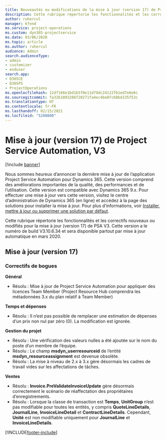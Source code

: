 ```yaml
---
title: Nouveautés ou modifications de la mise à jour (version 17) de Project Service Automation (correctif logiciel), V3
description: Cette rubrique répertorie les fonctionnalités et les correctifs disponibles pour la mise à jour (version 17) de Project Service Automation, V3.
author: ruhercul
manager: kfend
ms.service: project-operations
ms.custom: dyn365-projectservice
ms.date: 03/06/2020
ms.topic: article
ms.author: ruhercul
audience: Admin
search.audienceType:
- admin
- customizer
- enduser
search.app:
- D365CE
- D365PS
- ProjectOperations
ms.openlocfilehash: 12df166e1bd1b5f0e11d79dc24122fb1ed7e6e6c
ms.sourcegitcommit: fa32b1893286f20271fa4ec4be8fc68bd135f53c
ms.translationtype: HT
ms.contentlocale: fr-FR
ms.lasthandoff: 02/15/2021
ms.locfileid: "5280800"
---
```

# <a name="project-service-automation-update-release-17-v3"></a>Mise à jour (version 17) de Project Service Automation, V3

[!include [banner](../includes/psa-now-project-operations.md)]

Nous sommes heureux d’annoncer la dernière mise à jour de l’application Project Service Automation pour Dynamics 365. Cette version comprend des améliorations importantes de la qualité, des performances et de l’utilisation.  Cette version est compatible avec Dynamics 365 9.x. Pour effectuer une mise à jour vers cette version, visitez le centre d’administration de Dynamics 365 (en ligne) et accédez à la page des solutions pour installer la mise à jour. Pour plus d’informations, voir [Installer, mettre à jour ou supprimer une solution par défaut](https://docs.microsoft.com/power-platform/admin/install-remove-preferred-solution).

Cette rubrique répertorie les fonctionnalités et les correctifs nouveaux ou modifiés pour la mise à jour (version 17) de PSA V3. Cette version a le numéro de build V3.10.6.34 et sera disponible partout par mise à jour automatique en mars 2020.


## <a name="update-release-17"></a>Mise à jour (version 17)

### <a name="bug-fixes"></a>Correctifs de bogues

**Général**

- Résolu : Mise à jour de Project Service Automation pour appliquer des licences Team Member (Project Resource Hub comprendra les métadonnées 3.x du plan relatif à Team Member)
 
**Temps et dépenses**

- Résolu : Il n’est pas possible de remplacer une estimation de dépenses d’un prix non nul par zéro (0). La modification est ignorée.

**Gestion du projet**

- Résolu : Une vérification des valeurs nulles a été ajoutée sur le nom du poste d’un membre de l’équipe.
- Résolu : Le champ **msdyn_userresourceid** de l’entité **msdyn_resourceassignment** est devenue obsolète.
- Résolu : La mise à niveau de 2.x à 3.x gère désormais les cadres de travail vides sur les affectations de tâches.

**Ventes**

- Résolu : **Invoice.PreValidateInvoiceUpdate** gère désormais correctement le scénario de réaffectation des propriétaires d’enregistrements.
- Résolu : Lorsque la classe de transaction est **Temps**, **UnitGroup** n’est pas modifiable pour toutes les entités, y compris **QuoteLineDetails**, **JournalLine**, **InvoiceLineDetail** et **ContractLineDetails**. Cependant, **Unité** est non modifiable uniquement pour **JournalLine** et **InvoiceLineDetails**.




[!INCLUDE[footer-include](../includes/footer-banner.md)]